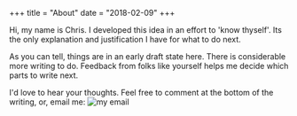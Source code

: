 +++
title = "About"
date = "2018-02-09"
+++

Hi, my name is Chris.  I developed this idea in an effort to 'know thyself'.  Its the only explanation and justification I have for what to do next.

As you can tell, things are in an early draft state here.  There is considerable more writing to do.  Feedback from folks like yourself helps me decide which parts to write next.

I'd love to hear your thoughts.  Feel free to comment at the bottom of the writing, or, email me: ![my email](https://services.nexodyne.com/email/customicon/5FM5dF5uC%2Biw5bnsj9HV/u7nvJhs%3D/000000/ffffff/ffffff/0/image.png)
